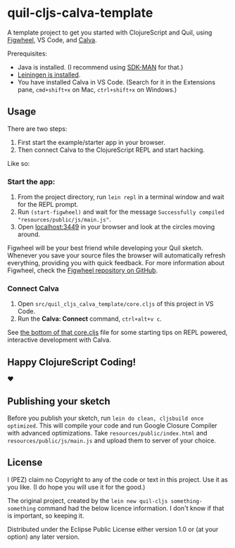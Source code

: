 # quil-cljs-calva-template

A template project to get you started with ClojureScript and Quil, using [Figwheel](https://github.com/bhauman/lein-figwheel), VS Code, and [Calva](https://github.com/BetterThanTomorrow/calva).

Prerequisites:

* Java is installed. (I recommend using [SDK-MAN](https://sdkman.io) for that.)
* [Leiningen is installed](https://leiningen.org/#install).
* You have installed Calva in VS Code. (Search for it in the Extensions pane, `cmd+shift+x` on Mac, `ctrl+shift+x` on Windows.)

## Usage

There are two steps:

1. First start the example/starter app in your browser.
1. Then connect Calva to the ClojureScript REPL and start hacking.

Like so:

### Start the app:

1. From the project directory, run `lein repl` in a terminal window and wait for the REPL prompt.
1. Run `(start-figwheel)` and wait for the message `Successfully compiled "resources/public/js/main.js"`.
1. Open [localhost:3449](http://localhost:3449) in your browser and look at the circles moving around.

Figwheel will be your best friend while developing your Quil sketch. Whenever you save your source files the browser will automatically refresh everything, providing you with quick feedback. For more information about Figwheel, check the [Figwheel repository on GitHub](https://github.com/bhauman/lein-figwheel).


### Connect Calva

1. Open `src/quil_cljs_calva_template/core.cljs` of this project in VS Code.
2. Run the **Calva: Connect** command, `ctrl+alt+v c`.

See [the bottom of that core.cljs](https://github.com/PEZ/quil-cljs-calva-template/blob/master/src/quil_cljs_calva_template/core.cljs#L50) file for some starting tips on REPL powered, interactive development with Calva.


## Happy ClojureScript Coding!

❤️

## Publishing your sketch

Before you publish your sketch, run `lein do clean, cljsbuild once optimized`. This will compile your code and run Google Closure Compiler with advanced optimizations. Take `resources/public/index.html` and `resources/public/js/main.js` and upload them to server of your choice.

## License

I (PEZ) claim no Copyright to any of the code or text in this project. Use it as you like. (I do hope you will use it for the good.)

The original project, created by the `lein new quil-cljs something-something` command had the below licence information. I don't know if that is important, so keeping it.

Distributed under the Eclipse Public License either version 1.0 or (at
your option) any later version.
